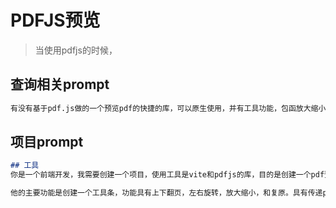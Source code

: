 # PDFJS预览

> 当使用pdfjs的时候，

## 查询相关prompt

```md
有没有基于pdf.js做的一个预览pdf的快捷的库，可以原生使用，并有工具功能，包函放大缩小，翻页和旋转。
```

## 项目prompt

```md
## 工具
你是一个前端开发，我需要创建一个项目，使用工具是vite和pdfjs的库，目的是创建一个pdf预览的功能的项目的一个库。其中作为一个库去让其他的项目使用。

他的主要功能是创建一个工具条，功能具有上下翻页，左右旋转，放大缩小，和复原。具有传递pdf进去的参数，然后修改样式的参数，并可以修改横向或者竖立。
```